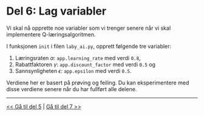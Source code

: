 # Del 6: Lag variabler

Vi skal nå opprette noe variabler som vi trenger senere når vi skal implementere Q-læringsalgoritmen.

I funksjonen `init` i filen `laby_ai.py`, opprett følgende tre variabler:

1. Læringsraten $\alpha$: `app.learning_rate` med verdi `0.8`,
2. Rabattfaktoren $\gamma$: `app.discount_factor` med verdi `0.5` og
3. Sannsynligheten $\epsilon$: `app.epsilon` med verdi `0.5`.

Verdiene her er basert på prøving og feiling. Du kan eksperimentere med disse verdiene senere når du har fullført alle delene.

---

[<< Gå til del 5](./del_5.md) | [Gå til del 7 >>](./del_7.md)
